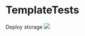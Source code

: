 # TemplateTests

Deploy storage
<a href="https://portal.azure.com/#create/Microsoft.Template/uri/https%3A%2F%2Fraw.githubusercontent.com%2Ftfitzmac%2FTemplateTests%2Fmaster%2Fstoragefirsttemplate.json" target="_blank"><img src="http://azuredeploy.net/deploybutton.png"/></a>
